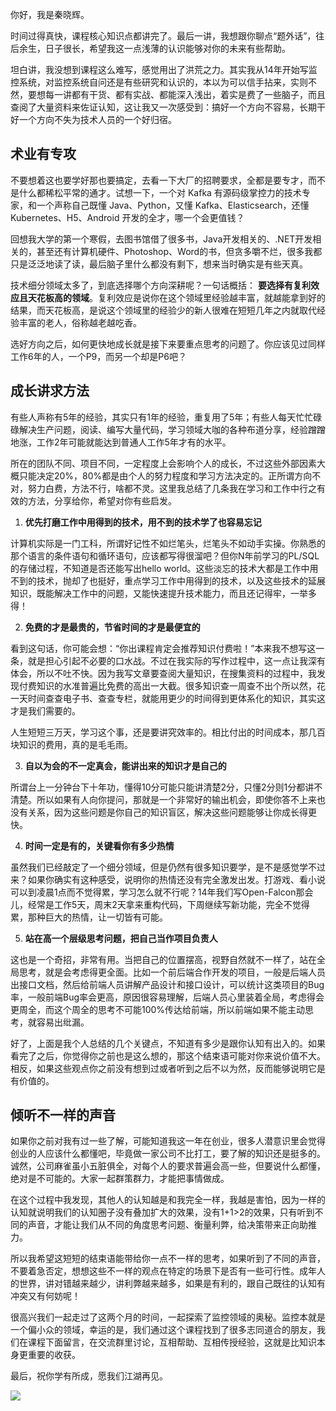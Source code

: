 你好，我是秦晓辉。

时间过得真快，课程核心知识点都讲完了。最后一讲，我想跟你聊点“题外话”，往后余生，日子很长，希望我这一点浅薄的认识能够对你的未来有些帮助。

坦白讲，我没想到课程这么难写，感觉用出了洪荒之力。其实我从14年开始写监控系统，对监控系统自问还是有些研究和认识的，本以为可以信手拈来，实则不然，要想每一讲都有干货、都有实战、都能深入浅出，着实是费了一些脑子，而且查阅了大量资料来佐证认知，这让我又一次感受到：搞好一个方向不容易，长期干好一个方向不失为技术人员的一个好归宿。

## 术业有专攻

不要想着这也要学好那也要搞定，去看一下大厂的招聘要求，全都是要专才，而不是什么都稀松平常的通才。试想一下，一个对 Kafka 有源码级掌控力的技术专家，和一个声称自己既懂 Java、Python，又懂 Kafka、Elasticsearch，还懂 Kubernetes、H5、Android 开发的全才，哪一个会更值钱？

回想我大学的第一个寒假，去图书馆借了很多书，Java开发相关的、.NET开发相关的，甚至还有计算机硬件、Photoshop、Word的书，但贪多嚼不烂，很多我都只是泛泛地读了读，最后脑子里什么都没有剩下，想来当时确实是有些天真。

技术细分领域太多了，到底选择哪个方向深耕呢？一句话概括： **要选择有复利效应且天花板高的领域**。复利效应是说你在这个领域里经验越丰富，就越能拿到好的结果，而天花板高，是说这个领域里的经验少的新人很难在短短几年之内就取代经验丰富的老人，俗称越老越吃香。

选好方向之后，如何更快地成长就是接下来要重点思考的问题了。你应该见过同样工作6年的人，一个P9，而另一个却是P6吧？

## 成长讲求方法

有些人声称有5年的经验，其实只有1年的经验，重复用了5年；有些人每天忙忙碌碌解决生产问题，阅读、编写大量代码，学习领域大咖的各种布道分享，经验蹭蹭地涨，工作2年可能就能达到普通人工作5年才有的水平。

所在的团队不同、项目不同，一定程度上会影响个人的成长，不过这些外部因素大概只能决定20%，80%都是由个人的努力程度和学习方法决定的。正所谓方向不对，努力白费，方法不行，啥都不灵。这里我总结了几条我在学习和工作中行之有效的方法，分享给你，希望对你有些启发。

1. **优先打磨工作中用得到的技术，用不到的技术学了也容易忘记**

计算机实际是一门工科，所谓好记性不如烂笔头，烂笔头不如动手实操。你熟悉的那个语言的条件语句和循环语句，应该都写得很溜吧？但你N年前学习的PL/SQL的存储过程，不知道是否还能写出hello world。这些淡忘的技术大都是工作中用不到的技术，抛却了也挺好，重点学习工作中用得到的技术，以及这些技术的延展知识，既能解决工作中的问题，又能快速提升技术能力，而且还记得牢，一举多得！

2. **免费的才是最贵的，节省时间的才是最便宜的**

看到这句话，你可能会想：“你出课程肯定会推荐知识付费啦！”本来我不想写这一条，就是担心引起不必要的口水战。不过在我实际的写作过程中，这一点让我深有体会，所以不吐不快。因为我写文章要查阅大量知识，在搜集资料的过程中，我发现付费知识的水准普遍比免费的高出一大截。很多知识查一周查不出个所以然，花一天时间查查电子书、查查专栏，就能用更少的时间得到更体系化的知识，其实这才是我们需要的。

人生短短三万天，学习这个事，还是要讲究效率的。相比付出的时间成本，那几百块知识的费用，真的是毛毛雨。

3. **自以为会的不一定真会，能讲出来的知识才是自己的**

所谓台上一分钟台下十年功，懂得10分可能只能讲清楚2分，只懂2分则1分都讲不清楚。所以如果有人向你提问，那就是一个非常好的输出机会，即使你答不上来也没有关系，因为这些问题是你自己的知识盲区，解决这些问题能够让你成长得更快。

4. **时间一定是有的，关键看你有多少热情**

虽然我们已经敲定了一个细分领域，但是仍然有很多知识要学，是不是感觉学不过来？如果你确实有这种感受，说明你的热情还没有完全激发出发。打游戏、看小说可以到凌晨1点而不觉得累，学习怎么就不行呢？14年我们写Open-Falcon那会儿，经常是工作5天，周末2天拿来重构代码，下周继续写新功能，完全不觉得累，那种巨大的热情，让一切皆有可能。

5. **站在高一个层级思考问题，把自己当作项目负责人**

这也是一个奇招，非常有用。当把自己的位置摆高，视野自然就不一样了，站在全局思考，就是会考虑得更全面。比如一个前后端合作开发的项目，一般是后端人员出接口文档，然后给前端人员讲解产品设计和接口设计，可以统计这类项目的Bug率，一般前端Bug率会更高，原因很容易理解，后端人员心里装着全局，考虑得会更周全，而这个周全的思考不可能100%传达给前端，所以前端如果不能主动思考，就容易出纰漏。

好了，上面是我个人总结的几个关键点，不知道有多少是跟你认知有出入的。如果看完了之后，你觉得你之前也是这么想的，那这个结束语可能对你来说价值不大。相反，如果这些观点你之前没有想到过或者听到之后不以为然，反而能够说明它是有价值的。

## 倾听不一样的声音

如果你之前对我有过一些了解，可能知道我这一年在创业，很多人潜意识里会觉得创业的人应该什么都懂吧，毕竟做一家公司不比打工，要了解的知识还是挺多的。诚然，公司麻雀虽小五脏俱全，对每个人的要求普遍会高一些，但要说什么都懂，绝对是不可能的。大家一起群策群力，才能把事情做成。

在这个过程中我发现，其他人的认知越是和我完全一样，我越是害怕，因为一样的认知就说明我们的认知圈子没有叠加扩大的效果，没有1+1>2的效果，只有听到不同的声音，才能让我们从不同的角度思考问题、衡量利弊，给决策带来正向助推力。

所以我希望这短短的结束语能带给你一点不一样的思考，如果听到了不同的声音，不要着急否定，想想这些不一样的观点在特定的场景下是否有一些可行性。成年人的世界，讲对错越来越少，讲利弊越来越多，如果是有利的，跟自己既往的认知有冲突又有何妨呢！

很高兴我们一起走过了这两个月的时间，一起探索了监控领域的奥秘。监控本就是一个偏小众的领域，幸运的是，我们通过这个课程找到了很多志同道合的朋友，我们在课程下面留言，在交流群里讨论，互相帮助、互相传授经验，这就是比知识本身更重要的收获。

最后，祝你学有所成，愿我们江湖再见。

[![](https://static001.geekbang.org/resource/image/b4/10/b43fe78b74921a9b4da2d204e1a2b810.jpg?wh=1142x801)](https://jinshuju.net/f/DWffXo)